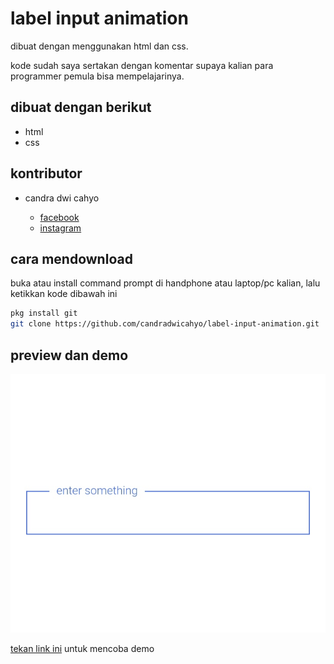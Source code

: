 # label input animation

dibuat dengan menggunakan html dan css.

kode sudah saya sertakan dengan komentar supaya kalian para programmer pemula bisa mempelajarinya.

## dibuat dengan berikut

* html
* css

## kontributor

* candra dwi cahyo

  * [facebook](https://facebook.com/candradwicahyo18)
  * [instagram](https://instagram.com/candradwicahyo18)

## cara mendownload

buka atau install command prompt di handphone atau laptop/pc kalian, lalu ketikkan kode dibawah ini

```bash 
pkg install git 
git clone https://github.com/candradwicahyo/label-input-animation.git
```

## preview dan demo 

![preview](https://github.com/candradwicahyo/label-input-animation/blob/master/image.jpg)

[tekan link ini](https://candradwicahyo.github.io/label-input-animation) untuk mencoba demo
